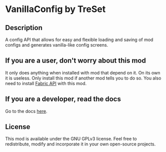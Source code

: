 # VanillaConfig by TreSet

## Description

A config API that allows for easy and flexible loading and saving of mod configs and generates vanilla-like config screens.

## If you are a user, don't worry about this mod

It only does anything when installed with mod that depend on it. On its own it is useless.
Only install this mod if another mod tells you to do so.
You also need to install [Fabric API](https://www.curseforge.com/minecraft/mc-mods/fabric-api) with this mod.

## If you are a developer, read the docs

Go to the docs [here](https://github.com/Tre5et/vanillaconfig/blob/1.18/docs/DOCS.md).

## License

This mod is available under the GNU GPLv3 license. Feel free to redistribute, modify and incorporate it in your own open-source projects.
